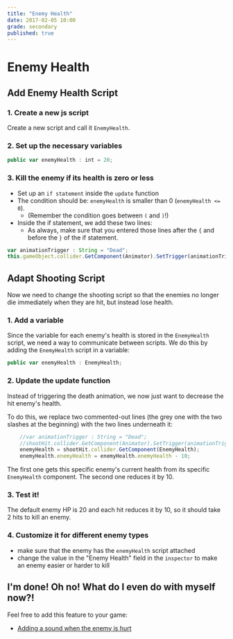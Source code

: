 ```yaml
---
title: "Enemy Health"
date: 2017-02-05 10:00
grade: secondary
published: true
---
```


# Enemy Health

## Add Enemy Health Script

### 1. Create a new js script

Create a new script and call it `EnemyHealth`.

### 2. Set up the necessary variables
```javascript
public var enemyHealth : int = 20;
```

### 3. Kill the enemy if its health is zero or less
- Set up an `if statement` inside the `update` function
- The condition should be: `enemyHealth` is smaller than 0 (`enemyHealth <= 0`).
  - (Remember the condition goes between `(` and `)`!)
- Inside the if statement, we add these two lines:
  - As always, make sure that you entered those lines after the `{` and before the `}` of the if statement.

```javascript
var animationTrigger : String = "Dead";
this.gameObject.collider.GetComponent(Animator).SetTrigger(animationTrigger);
```

## Adapt Shooting Script
Now we need to change the shooting script so that the enemies no longer die immediately when they are hit, but instead lose health.

### 1. Add a variable
Since the variable for each enemy's health is stored in the `EnemyHealth` script, we need a way to communicate between scripts. We do this by adding the `EnemyHealth` script in a variable:

```javascript
public var enemyHealth : EnemyHealth;
```

### 2. Update the update function
Instead of triggering the death animation, we now just want to decrease the hit enemy's health.

To do this, we replace two commented-out lines (the grey one with the two slashes at the beginning) with the two lines underneath it:

```javascript
    //var animationTrigger : String = "Dead";
    //shootHit.collider.GetComponent(Animator).SetTrigger(animationTrigger);
    enemyHealth = shootHit.collider.GetComponent(EnemyHealth);
    enemyHealth.enemyHealth = enemyHealth.enemyHealth - 10;
```

The first one gets this specific enemy's current health from its specific `EnemyHealth` component. The second one reduces it by 10.

### 3. Test it!
The default enemy HP is 20 and each hit reduces it by 10, so it should take 2 hits to kill an enemy.

### 4. Customize it for different enemy types

- make sure that the enemy has the `enemyHealth` script attached
- change the value in the "Enemy Health" field in the `inspector` to make an enemy easier or harder to kill


## I'm done! Oh no! What do I even do with myself now?!

Feel free to add this feature to your game:

- [Adding a sound when the enemy is hurt](https://cgp-2017.github.io/blog/2017/02/05/Enemy-Damage-Sound.html)
